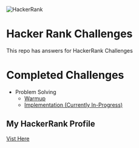 ![HackerRank](https://cdn-images-1.medium.com/max/2600/1*UGT1Rh9xLww3JeIDR1F0RQ.png)

# Hacker Rank Challenges
This repo has answers for HackerRank Challenges

# Completed Challenges
* Problem Solving
  * [Warmup](https://github.com/henry-richard7/Hacker-Rank-Challenges/tree/main/Problem%20Solving/Warmup)
  * [Implementation (Currently In-Progress)](https://github.com/henry-richard7/Hacker-Rank-Challenges/tree/main/Problem%20Solving/Implementation)
## My HackerRank Profile
<a href='https://www.hackerrank.com/henry_richard_7'>
  Vist Here
</a>

